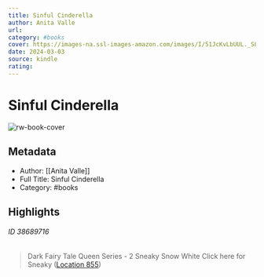 ```yaml
---
title: Sinful Cinderella
author: Anita Valle
url: 
category: #books
cover: https://images-na.ssl-images-amazon.com/images/I/51JcKvLbUUL._SL200_.jpg
date: 2024-03-03
source: kindle
rating:
---
```

# Sinful Cinderella

![rw-book-cover](https://images-na.ssl-images-amazon.com/images/I/51JcKvLbUUL._SL200_.jpg)

## Metadata
- Author: [[Anita Valle]]
- Full Title: Sinful Cinderella
- Category: #books

## Highlights
###### ID 38689716
> Dark Fairy Tale Queen Series - 2 Sneaky Snow White Click here for Sneaky ([Location 855](https://readwise.io/to_kindle?action=open&asin=B012V6ARH6&location=855))
    
